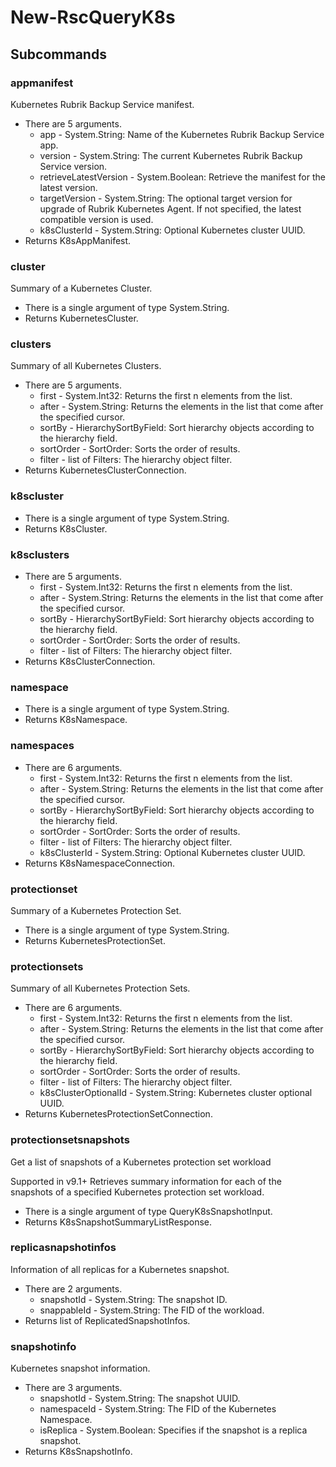 # New-RscQueryK8s
## Subcommands
### appmanifest
Kubernetes Rubrik Backup Service manifest.

- There are 5 arguments.
    - app - System.String: Name of the Kubernetes Rubrik Backup Service app.
    - version - System.String: The current Kubernetes Rubrik Backup Service version.
    - retrieveLatestVersion - System.Boolean: Retrieve the manifest for the latest version.
    - targetVersion - System.String: The optional target version for upgrade of Rubrik Kubernetes Agent. If not specified, the latest compatible version is used.
    - k8sClusterId - System.String: Optional Kubernetes cluster UUID.
- Returns K8sAppManifest.
### cluster
Summary of a Kubernetes Cluster.

- There is a single argument of type System.String.
- Returns KubernetesCluster.
### clusters
Summary of all Kubernetes Clusters.

- There are 5 arguments.
    - first - System.Int32: Returns the first n elements from the list.
    - after - System.String: Returns the elements in the list that come after the specified cursor.
    - sortBy - HierarchySortByField: Sort hierarchy objects according to the hierarchy field.
    - sortOrder - SortOrder: Sorts the order of results.
    - filter - list of Filters: The hierarchy object filter.
- Returns KubernetesClusterConnection.
### k8scluster
- There is a single argument of type System.String.
- Returns K8sCluster.
### k8sclusters
- There are 5 arguments.
    - first - System.Int32: Returns the first n elements from the list.
    - after - System.String: Returns the elements in the list that come after the specified cursor.
    - sortBy - HierarchySortByField: Sort hierarchy objects according to the hierarchy field.
    - sortOrder - SortOrder: Sorts the order of results.
    - filter - list of Filters: The hierarchy object filter.
- Returns K8sClusterConnection.
### namespace
- There is a single argument of type System.String.
- Returns K8sNamespace.
### namespaces
- There are 6 arguments.
    - first - System.Int32: Returns the first n elements from the list.
    - after - System.String: Returns the elements in the list that come after the specified cursor.
    - sortBy - HierarchySortByField: Sort hierarchy objects according to the hierarchy field.
    - sortOrder - SortOrder: Sorts the order of results.
    - filter - list of Filters: The hierarchy object filter.
    - k8sClusterId - System.String: Optional Kubernetes cluster UUID.
- Returns K8sNamespaceConnection.
### protectionset
Summary of a Kubernetes Protection Set.

- There is a single argument of type System.String.
- Returns KubernetesProtectionSet.
### protectionsets
Summary of all Kubernetes Protection Sets.

- There are 6 arguments.
    - first - System.Int32: Returns the first n elements from the list.
    - after - System.String: Returns the elements in the list that come after the specified cursor.
    - sortBy - HierarchySortByField: Sort hierarchy objects according to the hierarchy field.
    - sortOrder - SortOrder: Sorts the order of results.
    - filter - list of Filters: The hierarchy object filter.
    - k8sClusterOptionalId - System.String: Kubernetes cluster optional UUID.
- Returns KubernetesProtectionSetConnection.
### protectionsetsnapshots
Get a list of snapshots of a Kubernetes protection set workload

Supported in v9.1+
Retrieves summary information for each of the snapshots of a specified Kubernetes protection set workload.

- There is a single argument of type QueryK8sSnapshotInput.
- Returns K8sSnapshotSummaryListResponse.
### replicasnapshotinfos
Information of all replicas for a Kubernetes snapshot.

- There are 2 arguments.
    - snapshotId - System.String: The snapshot ID.
    - snappableId - System.String: The FID of the workload.
- Returns list of ReplicatedSnapshotInfos.
### snapshotinfo
Kubernetes snapshot information.

- There are 3 arguments.
    - snapshotId - System.String: The snapshot UUID.
    - namespaceId - System.String: The FID of the Kubernetes Namespace.
    - isReplica - System.Boolean: Specifies if the snapshot is a replica snapshot.
- Returns K8sSnapshotInfo.
